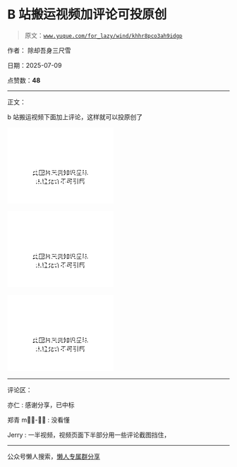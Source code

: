 # B 站搬运视频加评论可投原创

> 原文：[`www.yuque.com/for_lazy/wind/khhr8pco3ah9idgp`](https://www.yuque.com/for_lazy/wind/khhr8pco3ah9idgp)

作者： 除却吾身三尺雪

日期：2025-07-09

点赞数：**48**

* * *

正文：

b 站搬运视频下面加上评论，这样就可以投原创了

![](img/2e5d49fa2b3bd04c2985d63c08ef959a.png "None")

![](img/8741caae984a341dde13089503619cfc.png "None")

![](img/5c21f1d0cf7ed486ff184cd30e0c1146.png "None")

* * *

评论区：

亦仁 : 感谢分享，已中标

郑青 m⃢👁-👁⃢ : 没看懂

Jerry : 一半视频，视频页面下半部分用一些评论截图挡住，

* * *

公众号懒人搜索，[懒人专属群分享](https://lazybook.fun/#/blog/group)
